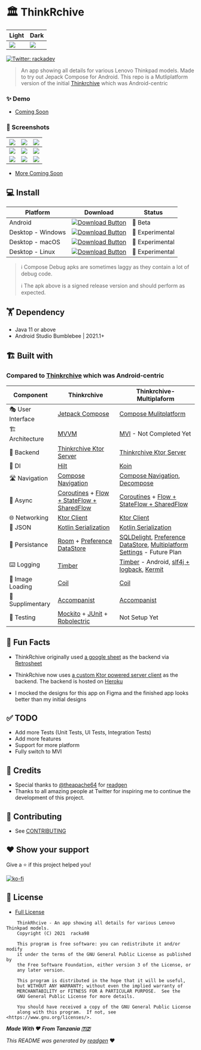 # 🏛 ThinkRchive

| Light | Dark |
|-------|------|
|![](https://i.imgur.com/DX6DhQP.png)|![](https://i.imgur.com/XAm5ld0.png)

<a href="https://twitter.com/rackadev" target="_blank">
<img alt="Twitter: rackadev" src="https://img.shields.io/twitter/follow/rackadev.svg?style=social" />
</a>

> An app showing all details for various Lenovo Thinkpad models. Made to try out Jepack Compose for Android.
> This repo is a Mutliplatform version of the initial [Thinkrchive](https://github.com/racka98/ThinkRchive) which was Android-centric

### ✨ Demo

- [Coming Soon]()

### 🤳 Screenshots

|![](https://i.imgur.com/DX6DhQP.png)|![](https://i.imgur.com/XAm5ld0.png)|![](https://i.imgur.com/Q8muSdP.png)|
|-------|------|------|
|![](https://i.imgur.com/jg1VClv.png)|![](https://i.imgur.com/llz2peN.png)|![](https://i.imgur.com/RRsKGOG.png)|
|![](https://i.imgur.com/2yVTC6l.png)|![](https://i.imgur.com/6MDKZYj.png)|![](https://i.imgur.com/4aYBsCi.png)|

- [More Coming Soon]()

## 💻 Install

| Platform | Download | Status |
|----------|----------|--------|
| Android  |[![Download Button](https://img.shields.io/static/v1?label=Thinkrchive&message=v1.0.0-alpha01&color=blue)](https://github.com/racka98/Thinkrchive-Multiplatform/raw/main/androidApp/release/androidApp-release.apk)| 🧪 Beta |
| Desktop - Windows  |[![Download Button](https://img.shields.io/static/v1?label=In-Progress&message=v0.0.0-experimental00&color=green)]()| 🧪 Experimental |
| Desktop - macOS  |[![Download Button](https://img.shields.io/static/v1?label=In-Progress&message=v0.0.0-experimental00&color=yellow)]()| 🧪 Experimental |
| Desktop - Linux  |[![Download Button](https://img.shields.io/static/v1?label=In-Progress&message=v0.0.0-experimental00&color=purple)]()| 🧪 Experimental |

> ℹ️ Compose Debug apks are sometimes laggy as they contain a lot of debug code.
> 
> ℹ️ The apk above is a signed release version and should perform as expected.

## 🏋 Dependency

- Java 11 or above
- Android Studio Bumblebee | 2021.1+

## 🏗️️ Built with

### Compared to [Thinkrchive](https://github.com/racka98/ThinkRchive) which was Android-centric

| Component       | Thinkrchive                   | Thinkrchive-Multiplaform                |
|----------------	|------------------------------	|-----------------------------------------|
| 🎭  User Interface    | [Jetpack Compose](https://developer.android.com/jetpack/compose)   | [Compose Mulitplatform](https://www.jetbrains.com/lp/compose-mpp/)  |
| 🏗  Architecture    | [MVVM](https://en.wikipedia.org/wiki/Model%E2%80%93view%E2%80%93viewmodel)  |  [MVI](https://github.com/MostafaBorjali/MVI-Architecture/wiki/MVI-Architecture-Wiki) - Not Completed Yet |
| 🧠  Backend    | [Thinkrchive Ktor Server](https://github.com/racka98/Thinkrchive-Server) | [Thinkrchive Ktor Server](https://github.com/racka98/Thinkrchive-Server)  |
| 💉  DI                | [Hilt](https://dagger.dev/hilt/)  | [Koin](https://insert-koin.io/)  |
| 🛣️  Navigation        | [Compose Navigation](https://developer.android.com/jetpack/compose/navigation)   | [Compose Navigation](https://developer.android.com/jetpack/compose/navigation), [Decompose](https://arkivanov.github.io/Decompose/)  |
| 🌊  Async            | [Coroutines](https://kotlinlang.org/docs/coroutines-overview.html) + [Flow + StateFlow + SharedFlow](https://kotlin.github.io/kotlinx.coroutines/kotlinx-coroutines-core/kotlinx.coroutines.flow/) | [Coroutines](https://kotlinlang.org/docs/coroutines-overview.html) + [Flow + StateFlow + SharedFlow](https://kotlin.github.io/kotlinx.coroutines/kotlinx-coroutines-core/kotlinx.coroutines.flow/) |
| 🌐  Networking        | [Ktor Client](https://ktor.io/docs/client.html) | [Ktor Client](https://ktor.io/docs/client.html)  |
| 📄  JSON            | [Kotlin Serialization](https://github.com/Kotlin/kotlinx.serialization) | [Kotlin Serialization](https://github.com/Kotlin/kotlinx.serialization)  |
| 💾  Persistance     | [Room](https://developer.android.com/training/data-storage/room) + [Preference DataStore](https://developer.android.com/topic/libraries/architecture/datastore)   | [SQLDelight](https://cashapp.github.io/sqldelight/), [Preference DataStore](https://developer.android.com/topic/libraries/architecture/datastore), [Multiplatform Settings](https://github.com/russhwolf/multiplatform-settings) - Future Plan  |
| ⌨️  Logging            | [Timber](https://github.com/JakeWharton/timber) | [Timber](https://github.com/JakeWharton/timber) - Android, [slf4j + logback](https://www.baeldung.com/kotlin/logging), [Kermit](https://github.com/touchlab/Kermit) |
| 📸  Image Loading      | [Coil](https://coil-kt.github.io/coil/) | [Coil](https://coil-kt.github.io/coil/) |
| 🔧  Supplimentary   | [Accompanist](https://github.com/google/accompanist)  | [Accompanist](https://github.com/google/accompanist) |
| 🧪  Testing            | [Mockito](https://site.mockito.org/) + [JUnit](https://github.com/junit-team/junit5) + [Robolectric](https://github.com/robolectric/robolectric)   | Not Setup Yet  |

## 🧐 Fun Facts

- ThinkRchive
  originally used [a google sheet](https://docs.google.com/spreadsheets/d/1cFrYzzAP7i3bzSLKuBMykz3ZNUbf-YPTqRSEAwINy_E/edit?usp=sharing)
  as the backend via [Retrosheet](https://github.com/theapache64/retrosheet)
  
- ThinkRchive now uses [a custom Ktor powered server client](https://github.com/racka98/Thinkrchive-Server) as the backend. The backend is hosted on [Heroku](https://www.heroku.com)

- I mocked the designs for this app on Figma and the finished app looks better than my initial designs

## ✅ TODO

- Add more Tests (Unit Tests, UI Tests, Integration Tests)
- Add more features
- Support for more platform
- Fully switch to MVI

## 🙇 Credits

- Special thanks to [@theapache64](https://github.com/theapache64) for [readgen](https://github.com/theapache64/readgen)
- Thanks to all amazing people at Twitter for inspiring me to continue the development of this project.

## 🤝 Contributing

- See [CONTRIBUTING](/CONTRIBUTING.md)

## ❤ Show your support

Give a ⭐️ if this project helped you!

[![ko-fi](https://ko-fi.com/img/githubbutton_sm.svg)](https://ko-fi.com/U6U44Y0MQ)

## 📝 License

- [Full License](/LICENSE)

```
    ThinkRhcive - An app showing all details for various Lenovo Thinkpad models.
    Copyright (C) 2021  racka98

    This program is free software: you can redistribute it and/or modify
    it under the terms of the GNU General Public License as published by
    the Free Software Foundation, either version 3 of the License, or
    any later version.

    This program is distributed in the hope that it will be useful,
    but WITHOUT ANY WARRANTY; without even the implied warranty of
    MERCHANTABILITY or FITNESS FOR A PARTICULAR PURPOSE.  See the
    GNU General Public License for more details.

    You should have received a copy of the GNU General Public License
    along with this program.  If not, see <https://www.gnu.org/licenses/>.
```

_**Made With ❤ From Tanzania 🇹🇿**_

_This README was generated by [readgen](https://github.com/theapache64/readgen)_ ❤
